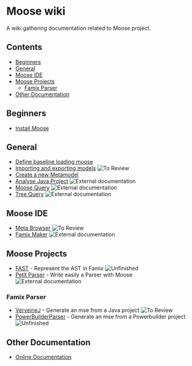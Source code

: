 # Moose wiki  <!-- omit in toc -->

A wiki gathering documentation related to Moose project.

## Contents  <!-- omit in toc -->

- [Beginners](#beginners)
- [General](#general)
- [Moose IDE](#moose-ide)
- [Moose Projects](#moose-projects)
  - [Famix Parser](#famix-parser)
- [Other Documentation](#other-documentation)

## Beginners

- [Install Moose](Beginners/InstallMoose.md)

## General

- [Define baseline loading moose](General/DefineBaselineLoadingMoose.md)
- [Importing and exporting models](General/ImportingAndExportingModels.md) ![To Review](https://img.shields.io/badge/Progress-ToReview-purple.svg?style=flat)
- [Create a new Metamodel](General/CreateNewMetamodel.md)
- [Analyse Java Project](https://fuhrmanator.github.io/2019/07/29/AnalyzingJavaWithMoose.html) ![External documentation](https://img.shields.io/badge/-External%20Documentation-blue)
- [Moose Query](https://moosequery.ferlicot.fr/) ![External documentation](https://img.shields.io/badge/-External%20Documentation-blue)
- [Tree Query](https://github.com/juliendelplanque/TreeQuery) ![External documentation](https://img.shields.io/badge/-External%20Documentation-blue)

## Moose IDE

- [Meta Browser](Moose-IDE/metaBrowser.md) ![To Review](https://img.shields.io/badge/Progress-ToReview-purple.svg?style=flat)
- [Famix Maker](https://github.com/moosetechnology/Moose-Easy) ![External documentation](https://img.shields.io/badge/-External%20Documentation-blue)

## Moose Projects

- [FAST](projects/FAST.md) - Represent the AST in Famix ![Unfinished](https://img.shields.io/badge/Progress-Unfinished-yellow.svg?style=flat)
- [Petit Parser](https://github.com/moosetechnology/PetitParser) - Write easily a Parser with Moose ![External documentation](https://img.shields.io/badge/-External%20Documentation-blue)

### Famix Parser

- [VerveineJ](projects/parsers/VerveineJ.md) - Generate an mse from a Java project ![To Review](https://img.shields.io/badge/Progress-ToReview-purple.svg?style=flat)
- [PowerBuilderParser](projects/parsers/PowerBuilderParser.md) - Generate an mse from a Powerbuilder project ![Unfinished](https://img.shields.io/badge/Progress-Unfinished-yellow.svg?style=flat)

## Other Documentation

- [Online Documentation](OnlineDocumentation.md)
